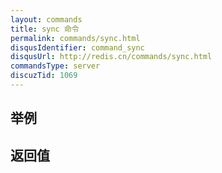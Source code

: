 ```yaml
---
layout: commands
title: sync 命令
permalink: commands/sync.html
disqusIdentifier: command_sync
disqusUrl: http://redis.cn/commands/sync.html
commandsType: server
discuzTid: 1069
---
```


## 举例

## 返回值
